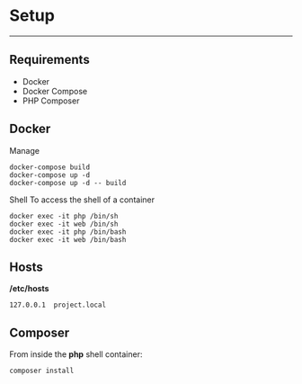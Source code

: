 # Setup

---

## Requirements
- Docker
- Docker Compose
- PHP Composer

## Docker
Manage
```
docker-compose build
docker-compose up -d
docker-compose up -d -- build
```

Shell
To access the shell of a container
```
docker exec -it php /bin/sh
docker exec -it web /bin/sh
docker exec -it php /bin/bash
docker exec -it web /bin/bash
```

## Hosts
**/etc/hosts**
```  
127.0.0.1  project.local
```

## Composer
From inside the **php** shell container:
```  
composer install
```

